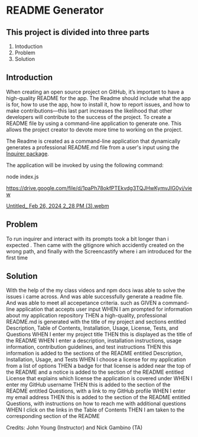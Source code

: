 # README Generator

## This project is divided into three parts

1. Intoduction
2. Problem
3. Solution


## Introduction

When creating an open source project on GitHub, it’s important to have a high-quality README for the app.  The Readme should include what the app is for, how to use the app, how to install it, how to report issues, and how to make contributions&mdash;this last part increases the likelihood that other developers will contribute to the success of the project. To create a README file by using a command-line application to generate one. This allows the project creator to devote more time to working on the project.

The Readme is created as  a command-line application that dynamically generates a professional README.md file from a user's input using the [Inquirer package](https://www.npmjs.com/package/inquirer/v/8.2.4). 

The application will be invoked by using the following command:


node index.js

https://drive.google.com/file/d/1paPh78okfPTEkvdg3TQJHwKymvJIG0yi/view

[Untitled_ Feb 26, 2024 2_28 PM (3).webm](https://github.com/MeerKar/Readme-Generator/assets/116701851/512487a1-6891-4f9b-b0b9-54d3cf997139)


## Problem

To run inquirer and interact with its prompts took a bit longer than i expected . Then came with the gitignore which accidently created on the wrong path, and finally with the Screencastify where i am introduced for the first time


## Solution
 With the help of the my class videos and npm docs  iwas able to solve the issues i came across. And was able successfully generate a readme file.
 And was able to meet all accepetance criteria.
 such as
GIVEN a command-line application that accepts user input
WHEN I am prompted for information about my application repository
THEN a high-quality, professional README.md is generated with the title of my project and sections entitled Description, Table of Contents, Installation, Usage, License, Tests, and Questions
WHEN I enter my project title
THEN this is displayed as the title of the README
WHEN I enter a description, installation instructions, usage information, contribution guidelines, and test instructions
THEN this information is added to the sections of the README entitled Description, Installation, Usage, and Tests
WHEN I choose a license for my application from a list of options
THEN a badge for that license is added near the top of the README and a notice is added to the section of the README entitled License that explains which license the application is covered under
WHEN I enter my GitHub username
THEN this is added to the section of the README entitled Questions, with a link to my GitHub profile
WHEN I enter my email address
THEN this is added to the section of the README entitled Questions, with instructions on how to reach me with additional questions
WHEN I click on the links in the Table of Contents
THEN I am taken to the corresponding section of the README


Credits: John Young (Instructor) and Nick Gambino (TA)
